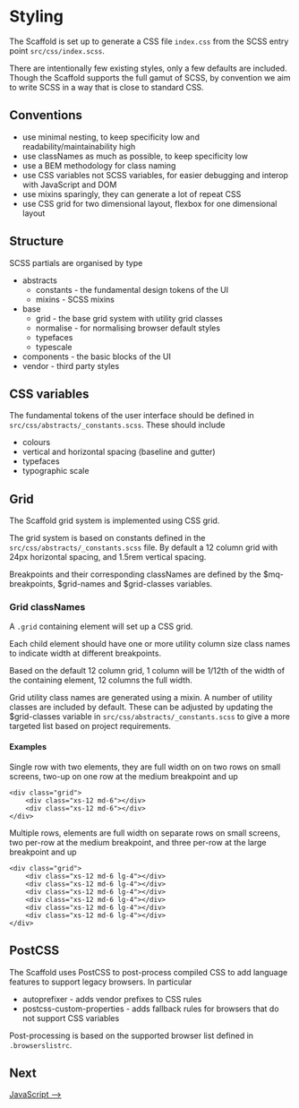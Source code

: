 # Styling

The Scaffold is set up to generate a CSS file `index.css` from the SCSS entry point `src/css/index.scss`.

There are intentionally few existing styles, only a few defaults are included. Though the Scaffold supports the full gamut of SCSS, by convention we aim to write SCSS in a way that is close to standard CSS.

## Conventions
- use minimal nesting, to keep specificity low and readability/maintainability high
- use classNames as much as possible, to keep specificity low
- use a BEM methodology for class naming
- use CSS variables not SCSS variables, for easier debugging and interop with JavaScript and DOM
- use mixins sparingly, they can generate a lot of repeat CSS
- use CSS grid for two dimensional layout, flexbox for one dimensional layout

## Structure
SCSS partials are organised by type

- abstracts
  - constants - the fundamental design tokens of the UI
  - mixins - SCSS mixins
- base
  - grid - the base grid system with utility grid classes
  - normalise - for normalising browser default styles
  - typefaces
  - typescale  
- components - the basic blocks of the UI
- vendor - third party styles

## CSS variables

The fundamental tokens of the user interface should be defined in `src/css/abstracts/_constants.scss`. These should include
- colours
- vertical and horizontal spacing (baseline and gutter)
- typefaces
- typographic scale


## Grid
The Scaffold grid system is implemented using CSS grid.

The grid system is based on constants defined in the `src/css/abstracts/_constants.scss` file. By default a 12 column grid with 24px horizontal spacing, and 1.5rem vertical spacing.

Breakpoints and their corresponding classNames are defined by the $mq-breakpoints, $grid-names and $grid-classes variables.

### Grid classNames
A `.grid` containing element will set up a CSS grid.

Each child element should have one or more utility column size class names to indicate width at different breakpoints.

Based on the default 12 column grid, 1 column will be 1/12th of the width of the containing element, 12 columns the full width.

Grid utility class names are generated using a mixin.  A number of utility classes are included by default.  These can be adjusted by updating the $grid-classes variable in `src/css/abstracts/_constants.scss` to give a more targeted list based on project requirements.

#### Examples
Single row with two elements, they are full width on on two rows on small screens, two-up on one row at the medium breakpoint and up
```
<div class="grid">
    <div class="xs-12 md-6"></div>
    <div class="xs-12 md-6"></div>
</div>
```

Multiple rows, elements are full width on separate rows on small screens, two per-row at the medium breakpoint, and three per-row at the large breakpoint and up
```
<div class="grid">
    <div class="xs-12 md-6 lg-4"></div>
    <div class="xs-12 md-6 lg-4"></div>
    <div class="xs-12 md-6 lg-4"></div>
    <div class="xs-12 md-6 lg-4"></div>
    <div class="xs-12 md-6 lg-4"></div>
    <div class="xs-12 md-6 lg-4"></div>
</div>
```

## PostCSS
The Scaffold uses PostCSS to post-process compiled CSS to add language features to support legacy browsers. In particular

- autoprefixer - adds vendor prefixes to CSS rules
- postcss-custom-properties - adds fallback rules for browsers that do not support CSS variables

Post-processing is based on the supported browser list defined in `.browserslistrc`. 


## Next
[JavaScript ⟶](./javascript.md)